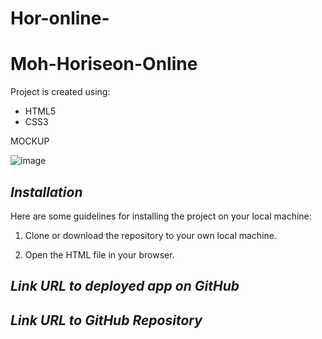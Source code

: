 # Hor-online-

# Moh-Horiseon-Online



Project is created using:
* HTML5
* CSS3


MOCKUP

![image](https://user-images.githubusercontent.com/118404373/203883898-2f7b3a96-dd4b-408c-9925-db4c1ff14c7c.png)










## **_Installation_**
Here are some guidelines for installing the project on your local machine:

1. Clone or download the repository to your own local machine.

2. Open the HTML file in your browser.

## **_Link URL to deployed app on GitHub_**


## **_Link URL to GitHub Repository_**
